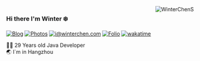 <img align='right' src="https://github-readme-stats.vercel.app/api?username=WinterChenS&show_icons=true&theme=gotham" alt="WinterChenS" />

### Hi there I'm Winter :snowflake:

[![Blog](https://img.shields.io/badge/blog.winterchen-%20-yellow?logo=bloglovin)](https://www.winterchen.com)
[![Photos](https://img.shields.io/badge/%20Photography-%20-blue?logo=pivotal-tracker)](https://photos.winterchen.com)
[![i@winterchen.com](https://img.shields.io/badge/i%40winterchen.com-%20-orange?logo=gmail)](mailto:i@winterchen.com)
[![Folio](https://img.shields.io/badge/Folio-%20-orange?logo=fandango)](https://folio.winterchen.com)
[![wakatime](https://wakatime.com/badge/github/WinterChenS/WinterChenS.svg)](https://wakatime.com/badge/github/WinterChenS/WinterChenS)

  
 👨‍💻 29 Years old Java Developer                             
 :earth_asia: I`m in Hangzhou


